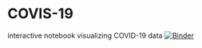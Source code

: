 # COVIS-19
interactive notebook visualizing COVID-19 data
[![Binder](https://mybinder.org/badge_logo.svg)](https://mybinder.org/v2/gh/ZimmerD/COVIS-19/master)
